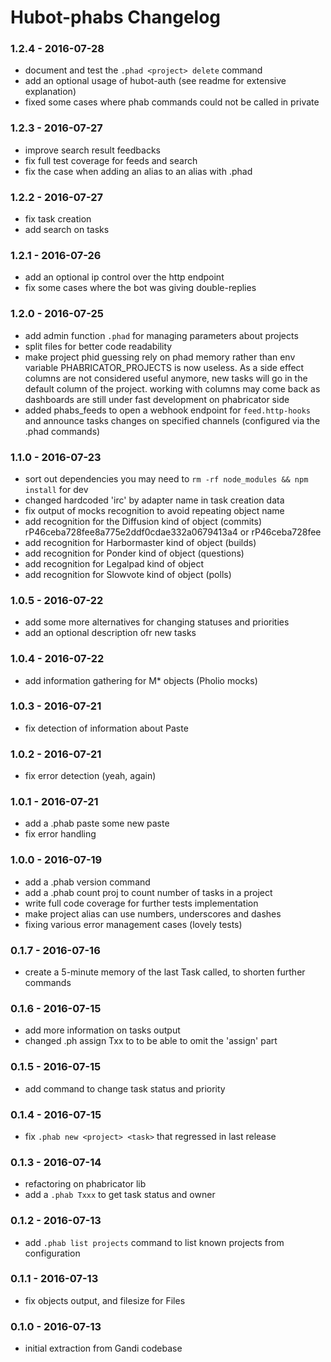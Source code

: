 Hubot-phabs Changelog
==========================

### 1.2.4 - 2016-07-28
- document and test the `.phad <project> delete` command
- add an optional usage of hubot-auth (see readme for extensive explanation)
- fixed some cases where phab commands could not be called in private

### 1.2.3 - 2016-07-27
- improve search result feedbacks
- fix full test coverage for feeds and search
- fix the case when adding an alias to an alias with .phad

### 1.2.2 - 2016-07-27
- fix task creation
- add search on tasks

### 1.2.1 - 2016-07-26
- add an optional ip control over the http endpoint
- fix some cases where the bot was giving double-replies

### 1.2.0 - 2016-07-25
- add admin function `.phad` for managing parameters about projects
- split files for better code readability
- make project phid guessing rely on phad memory rather than env variable
  PHABRICATOR_PROJECTS is now useless. 
  As a side effect columns are not considered useful anymore, new tasks will 
  go in the default column of the project. working with columns may come back 
  as dashboards are still under fast development on phabricator side
- added phabs_feeds to open a webhook endpoint for `feed.http-hooks`
  and announce tasks changes on specified channels 
  (configured via the .phad commands)

### 1.1.0 - 2016-07-23
- sort out dependencies 
  you may need to `rm -rf node_modules && npm install` for dev
- changed hardcoded 'irc' by adapter name in task creation data
- fix output of mocks recognition to avoid repeating object name
- add recognition for the Diffusion kind of object (commits)
  rP46ceba728fee8a775e2ddf0cdae332a0679413a4 or rP46ceba728fee
- add recognition for Harbormaster kind of object (builds)
- add recognition for Ponder kind of object (questions)
- add recognition for Legalpad kind of object
- add recognition for Slowvote kind of object (polls)

### 1.0.5 - 2016-07-22
- add some more alternatives for changing statuses and priorities
- add an optional description ofr new tasks

### 1.0.4 - 2016-07-22
- add information gathering for M* objects (Pholio mocks)

### 1.0.3 - 2016-07-21
- fix detection of information about Paste

### 1.0.2 - 2016-07-21
- fix error detection (yeah, again)

### 1.0.1 - 2016-07-21
- add a .phab paste some new paste
- fix error handling

### 1.0.0 - 2016-07-19
- add a .phab version command
- add a .phab count proj to count number of tasks in a project
- write full code coverage for further tests implementation
- make project alias can use numbers, underscores and dashes
- fixing various error management cases (lovely tests)

### 0.1.7 - 2016-07-16
- create a 5-minute memory of the last Task called, to shorten further commands

### 0.1.6 - 2016-07-15
- add more information on tasks output
- changed .ph assign Txx to <user> to be able to omit the 'assign' part

### 0.1.5 - 2016-07-15
- add command to change task status and priority

### 0.1.4 - 2016-07-15
- fix `.phab new <project> <task>` that regressed in last release

### 0.1.3 - 2016-07-14
- refactoring on phabricator lib
- add a `.phab Txxx` to get task status and owner

### 0.1.2 - 2016-07-13
- add `.phab list projects` command to list known projects from configuration

### 0.1.1 - 2016-07-13
- fix objects output, and filesize for Files

### 0.1.0 - 2016-07-13
- initial extraction from Gandi codebase
